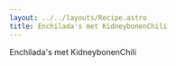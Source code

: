 ```yaml
---
layout: ../../layouts/Recipe.astro
title: Enchilada's met KidneybonenChili
---
```

Enchilada's met KidneybonenChili